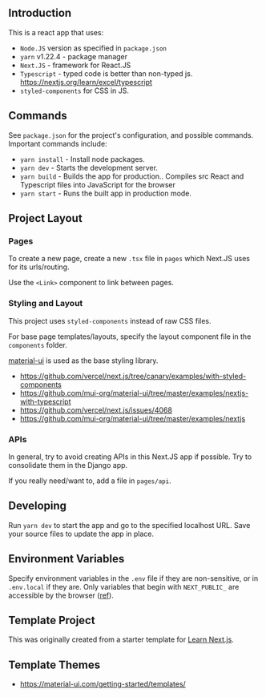 ## Introduction

This is a react app that uses:

- `Node.JS` version as specified in `package.json`
- `yarn` v1.22.4 - package manager
- `Next.JS` - framework for React.JS
- `Typescript` - typed code is better than non-typed js. https://nextjs.org/learn/excel/typescript
- `styled-components` for CSS in JS.

## Commands

See `package.json` for the project's configuration, and possible commands. Important commands include:

- `yarn install` - Install node packages.
- `yarn dev` - Starts the development server.
- `yarn build` - Builds the app for production.. Compiles src React and Typescript files into JavaScript for the browser
- `yarn start` - Runs the built app in production mode.

## Project Layout

### Pages

To create a new page, create a new `.tsx` file in `pages` which Next.JS uses for its urls/routing.

Use the `<Link>` component to link between pages.

### Styling and Layout

This project uses `styled-components` instead of raw CSS files.

For base page templates/layouts, specify the layout component file in the `components` folder.

[material-ui](https://material-ui.com/) is used as the base styling library.

- https://github.com/vercel/next.js/tree/canary/examples/with-styled-components
- https://github.com/mui-org/material-ui/tree/master/examples/nextjs-with-typescript
- https://github.com/vercel/next.js/issues/4068
- https://github.com/mui-org/material-ui/tree/master/examples/nextjs

### APIs

In general, try to avoid creating APIs in this Next.JS app if possible. Try to consolidate them in the Django app.

If you really need/want to, add a file in `pages/api`.

## Developing

Run `yarn dev` to start the app and go to the specified localhost URL. Save your source files to update the app in place.

## Environment Variables

Specify environment variables in the `.env` file if they are non-sensitive, or in `.env.local` if they are. Only variables that begin with `NEXT_PUBLIC_` are accessible by the browser ([ref](https://nextjs.org/docs/basic-features/environment-variables)).


## Template Project

This was originally created from a starter template for [Learn Next.js](https://nextjs.org/learn).

## Template Themes

- https://material-ui.com/getting-started/templates/
